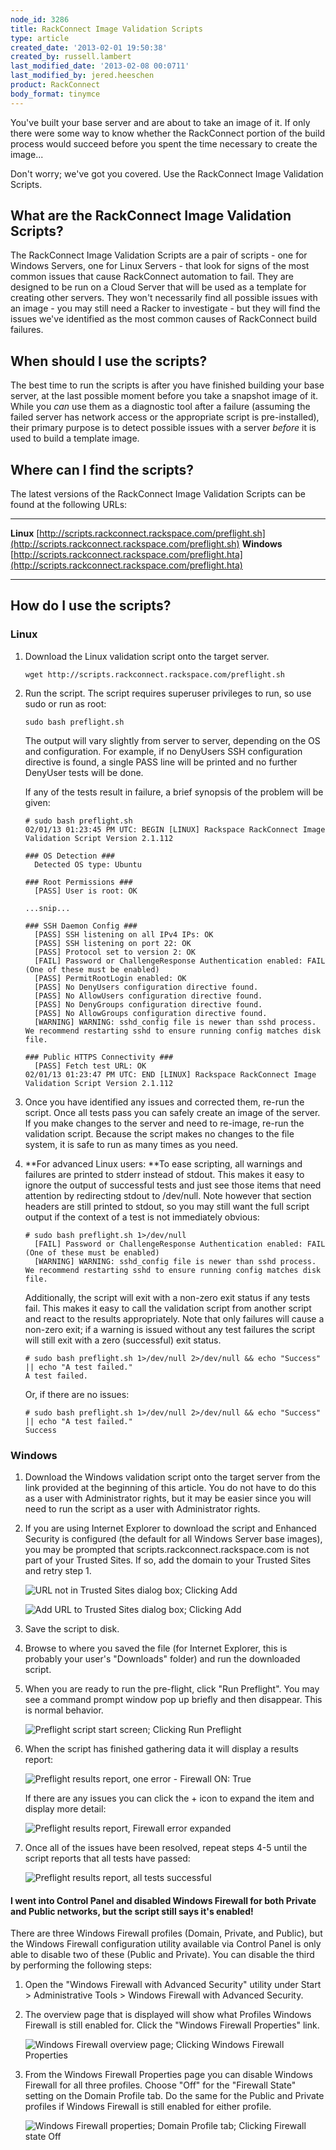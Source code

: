 ```yaml
---
node_id: 3286
title: RackConnect Image Validation Scripts
type: article
created_date: '2013-02-01 19:50:38'
created_by: russell.lambert
last_modified_date: '2013-02-08 00:0711'
last_modified_by: jered.heeschen
product: RackConnect
body_format: tinymce
---
```


You've built your base server and are about to take an image of it.  If
only there were some way to know whether the RackConnect portion of the
build process would succeed before you spent the time necessary to
create the image...

Don't worry; we've got you covered. Use the RackConnect Image Validation
Scripts.

 

What are the RackConnect Image Validation Scripts?
--------------------------------------------------

The RackConnect Image Validation Scripts are a pair of scripts - one for
Windows Servers, one for Linux Servers - that look for signs of the most
common issues that cause RackConnect automation to fail.  They are
designed to be run on a Cloud Server that will be used as a template for
creating other servers.  They won't necessarily find all possible issues
with an image - you may still need a Racker to investigate - but they
will find the issues we've identified as the most common causes of
RackConnect build failures.

 

When should I use the scripts?
------------------------------

The best time to run the scripts is after you have finished building
your base server, at the last possible moment before you take a snapshot
image of it.  While you *can* use them as a diagnostic tool after a
failure (assuming the failed server has network access or the
appropriate script is pre-installed), their primary purpose is to detect
possible issues with a server *before* it is used to build a template
image.

 

Where can I find the scripts?
-----------------------------

The latest versions of the RackConnect Image Validation Scripts can be
found at the following URLs:

  ------------- ------------------------------------------------------------------------------------------------------------------
  **Linux**     [http://scripts.rackconnect.rackspace.com/preflight.sh](http://scripts.rackconnect.rackspace.com/preflight.sh)
  **Windows**   [http://scripts.rackconnect.rackspace.com/preflight.hta](http://scripts.rackconnect.rackspace.com/preflight.hta)
  ------------- ------------------------------------------------------------------------------------------------------------------

 

How do I use the scripts?
-------------------------

### Linux

1.  Download the Linux validation script onto the target server.

        wget http://scripts.rackconnect.rackspace.com/preflight.sh

2.  Run the script.  The script requires superuser privileges to run, so
    use sudo or run as root:

        sudo bash preflight.sh

    The output will vary slightly from server to server, depending on
    the OS and configuration.  For example, if no DenyUsers SSH
    configuration directive is found, a single PASS line will be printed
    and no further DenyUser tests will be done.

    If any of the tests result in failure, a brief synopsis of the
    problem will be given:

        # sudo bash preflight.sh 
        02/01/13 01:23:45 PM UTC: BEGIN [LINUX] Rackspace RackConnect Image Validation Script Version 2.1.112

        ### OS Detection ###
          Detected OS type: Ubuntu

        ### Root Permissions ###
          [PASS] User is root: OK

        ...snip...

        ### SSH Daemon Config ###
          [PASS] SSH listening on all IPv4 IPs: OK
          [PASS] SSH listening on port 22: OK
          [PASS] Protocol set to version 2: OK
          [FAIL] Password or ChallengeResponse Authentication enabled: FAIL (One of these must be enabled)
          [PASS] PermitRootLogin enabled: OK
          [PASS] No DenyUsers configuration directive found.
          [PASS] No AllowUsers configuration directive found.
          [PASS] No DenyGroups configuration directive found.
          [PASS] No AllowGroups configuration directive found.
          [WARNING] WARNING: sshd_config file is newer than sshd process.  We recommend restarting sshd to ensure running config matches disk file.

        ### Public HTTPS Connectivity ###
          [PASS] Fetch test URL: OK
        02/01/13 01:23:47 PM UTC: END [LINUX] Rackspace RackConnect Image Validation Script Version 2.1.112

3.  Once you have identified any issues and corrected them, re-run the
    script.  Once all tests pass you can safely create an image of the
    server.  If you make changes to the server and need to re-image,
    re-run the validation script.  Because the script makes no changes
    to the file system, it is safe to run as many times as you need.

4.  **For advanced Linux users: **To ease scripting, all warnings and
    failures are printed to stderr instead of stdout. This makes it easy
    to ignore the output of successful tests and just see those items
    that need attention by redirecting stdout to /dev/null. Note however
    that section headers are still printed to stdout, so you may still
    want the full script output if the context of a test is not
    immediately obvious:

        # sudo bash preflight.sh 1>/dev/null
          [FAIL] Password or ChallengeResponse Authentication enabled: FAIL (One of these must be enabled)
          [WARNING] WARNING: sshd_config file is newer than sshd process.  We recommend restarting sshd to ensure running config matches disk file.

    Additionally, the script will exit with a non-zero exit status if
    any tests fail.  This makes it easy to call the validation script
    from another script and react to the results appropriately.  Note
    that only failures will cause a non-zero exit; if a warning is
    issued without any test failures the script will still exit with a
    zero (successful) exit status.

        # sudo bash preflight.sh 1>/dev/null 2>/dev/null && echo "Success" || echo "A test failed."
        A test failed.

    Or, if there are no issues:

        # sudo bash preflight.sh 1>/dev/null 2>/dev/null && echo "Success" || echo "A test failed."
        Success

 

### Windows

1.  Download the Windows validation script onto the target server from
    the link provided at the beginning of this article.  You do not have
    to do this as a user with Administrator rights, but it may be easier
    since you will need to run the script as a user with Administrator
    rights.

2.  If you are using Internet Explorer to download the script and
    Enhanced Security is configured (the default for all Windows Server
    base images), you may be prompted that
    scripts.rackconnect.rackspace.com is not part of your Trusted
    Sites.  If so, add the domain to your Trusted Sites and retry step
    1.

    ![URL not in Trusted Sites dialog box; Clicking
    Add](/knowledge_center/sites/default/files/field/image/winpreflight-download2-1.png)

    ![Add URL to Trusted Sites dialog box; Clicking
    Add](/knowledge_center/sites/default/files/field/image/winpreflight-download2-2.png)

3.  Save the script to disk.

4.  Browse to where you saved the file (for Internet Explorer, this is
    probably your user's "Downloads" folder) and run the downloaded
    script.

5.  When you are ready to run the pre-flight, click "Run Preflight". 
    You may see a command prompt window pop up briefly and then
    disappear.  This is normal behavior.

    ![Preflight script start screen; Clicking Run
    Preflight](/knowledge_center/sites/default/files/field/image/winpreflight-start.png)

6.  When the script has finished gathering data it will display a
    results report:

    ![Preflight results report, one error - Firewall ON:
    True](/knowledge_center/sites/default/files/field/image/winpreflight-fail.png)

    If there are any issues you can click the + icon to expand the item
    and display more detail:

    ![Preflight results report, Firewall error
    expanded](/knowledge_center/sites/default/files/field/image/winpreflight-fail-expanded.png)

7.  Once all of the issues have been resolved, repeat steps 4-5 until
    the script reports that all tests have passed:

    ![Preflight results report, all tests
    successful](/knowledge_center/sites/default/files/field/image/winpreflight-success.png)

 

#### I went into Control Panel and disabled Windows Firewall for both Private and Public networks, but the script still says it's enabled!

There are three Windows Firewall profiles (Domain, Private, and Public),
but the Windows Firewall configuration utility available via Control
Panel is only able to disable two of these (Public and Private).  You
can disable the third by performing the following steps:

1.  Open the "Windows Firewall with Advanced Security" utility under
    Start \> Administrative Tools \> Windows Firewall with Advanced
    Security.

2.  The overview page that is displayed will show what Profiles Windows
    Firewall is still enabled for.  Click the "Windows Firewall
    Properties" link.

    ![Windows Firewall overview page; Clicking Windows Firewall
    Properties](/knowledge_center/sites/default/files/field/image/winfirewall-overview.png)

3.  From the Windows Firewall Properties page you can disable Windows
    Firewall for all three profiles.  Choose "Off" for the "Firewall
    State" setting on the Domain Profile tab.  Do the same for the
    Public and Private profiles if Windows Firewall is still enabled for
    either profile.

    ![Windows Firewall properties; Domain Profile tab; Clicking Firewall
    state
    Off](/knowledge_center/sites/default/files/field/image/winfirewall-domainoff.png)



